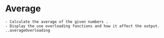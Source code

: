  # Average 
 	- Calculate the average of the given numbers .
 	- Display the use overloading functions and how it affect the output.
 	..averageOverloading
 	